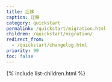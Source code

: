 ```yaml
---
title: 迁移
caption: 迁移
category: quickstart
permalink: /quickstart/migration.html
children: /quickstart/migration/
redirect_from:
  - /quickstart/changelog.html
priority: 99
toc: false
---
```


{% include list-children.html %}
